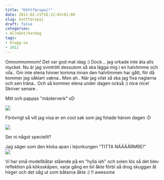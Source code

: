 ```yaml
---
title: "Köttfärspaj!"
date: 2011-02-21T16:12:03+01:00
slug: kottfarspaj
draft: false
categories:
- Allmänt/Vardag
tags:
- blogg.se
- 2011
---
```

Omnomnomnom! Det var god mat idag :) Dock... jag orkade inte äta alls mycket. Nu är jag svintrött dessutom så ska lägga mig i en halvtimme och vila.. Om inte elena hinner komma innan den halvtimmen har gått, för då kommer jag såklart vakna.. Men ah.. När jag vilat så ska jag fixa naglarna och sen träna.. Och så kommer elena under dagen också :) nice nice! Skriver senare .  
  
  
  
Mitt och pappas "mästerverk" xD  
  
![](/assets/images/blogg.se/dsc01600_133829567.jpg)  
  
  
Förövrigt så vill jag visa er en cool sak som jag fotade härom dagen :D  
  
![](/assets/images/blogg.se/dsc01490_133829768.jpg)  
  
Ser ni något speciellt?  
  
Jag säger som den kloka apan i lejonkungen "TITTA NÄÄÄÄRMRE!"  
![](/assets/images/blogg.se/dsc01493_133830033.jpg)  
  
Vi har små modellbåtar stående på en "hylla ish" och solen lös så det blev reflektion på köksskåpen, varje gång en bil åkte förbi så drog skuggan åt höger och det såg ut som båtarna åkte :) !! awesome